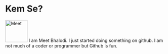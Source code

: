# Kem Se?

<img src="https://raw.githubusercontent.com/mit-bhalodi/mit-bhalodi/master/tenor.gif" alt="Meet" width="70px" height="auto">
I am Meet Bhalodi. I just started doing something on github. I am not much of a coder or programmer but Github is fun.


